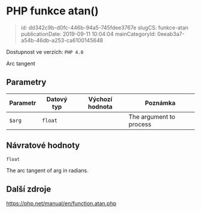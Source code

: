 PHP funkce atan()
================================

> id: dd342c9b-d0fc-446b-94a5-745fdee3767e
> slugCS: funkce-atan
> publicationDate: 2019-09-11 10:04:04
> mainCategoryId: 0eeab3a7-a54b-46db-a253-ca6100145648

Dostupnost ve verzích: `PHP 4.0`

Arc tangent


Parametry
--------------

| Parametr | Datový typ | Výchozí hodnota | Poznámka |
|-----|-----|-----|-----|
| `$arg` | `float` |  | The argument to process |


Návratové hodnoty
----------------

`float`

The arc tangent of arg in radians.

Další zdroje
------------

https://php.net/manual/en/function.atan.php
